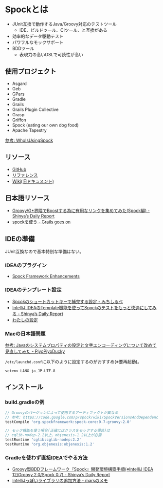 
Spockとは
=========

* JUnit互換で動作するJava/Groovy対応のテストツール
    * IDE、ビルドツール、CIツール、と互換がある
* 効率的なデータ駆動テスト
* パワフルなモックサポート
* BDDツール
    * 表現力の高いDSLで可読性が高い


使用プロジェクト
----------------

* Asgard
* Geb
* GPars
* Gradle
* Grails
* Grails Plugin Collective
* Grasp
* Griffon
* Spock (eating our own dog food)
* Apache Tapestry

[参考: WhoIsUsingSpock](https://code.google.com/p/spock/wiki/WhoIsUsingSpock)

リソース
--------

* [GitHub](https://github.com/spockframework/spock)
* [リファレンス](https://spock-framework.readthedocs.org/ja/latest/)
* [Wiki(旧ドキュメント)](https://code.google.com/p/spock/w/list)

日本語リソース
--------------

* [Groovy/G*界隈でBoostする為に有用なリンクを集めてみた(Spock編) - Shinya’s Daily Report](http://d.hatena.ne.jp/absj31/20120419/1334849503)
* [spockを使う - Grails goes on](http://grailsgoeson.metabolics.co.jp/2009/12/spock.html)

IDEの準備
----------

JUnit互換なので基本特別な準備はない。

### IDEAのプラグイン

* [Spock Framework Enhancements](http://plugins.jetbrains.com/plugin?pluginId=7114)

### IDEAのテンプレート設定

* [Spcokのショートカットキーで補完する設定 - みちしるべ](http://d.hatena.ne.jp/orangeclover/20120718/1342618459)
* [IntelliJ IDEAのTemplate機能を使ってSpockのテストをもっと快適にしてみる - Shinya’s Daily Report](http://d.hatena.ne.jp/absj31/20130318/1363619322)
* [わたしの設定](https://gist.github.com/yamkazu/5589787#file-gistfile1-md)

### Macの日本語問題

[参考: Javaのシステムプロパティの設定と文字エンコーディングについて改めて見直してみた - PiyoPiyoDucky](http://piyopiyoducky.net/blog/2013/04/13/java-system-properties-setting-and-character-encoding/)

`/etc/launchd.conf`に以下のように設定するのがおすすめ(※要再起動)。
```
setenv LANG ja_JP.UTF-8
```

インストール
------------

### build.gradleの例

```groovy
// Groovyのバージョンによって使用するアーティファクトが異なる
// 参考: https://code.google.com/p/spock/wiki/SpockVersionsAndDependencies
testCompile 'org.spockframework:spock-core:0.7-groovy-2.0'

// モック機能を使う場合(正確にはクラスをモックする場合)は
// cglib-nodep-2.2以上、objenesis-1.2以上が必要
testRuntime 'cglib:cglib-nodep:2.2'
testRuntime 'org.objenesis:objenesis:1.2'
```

### Gradleを使わず直接IDEAでやる方法

* [Groovy製BDDフレームワーク『Spock』開発環境構築手順(※IntelliJ IDEA 12/Groovy 2.0/Spock 0.7) - Shinya’s Daily Report](http://d.hatena.ne.jp/absj31/20130317/1363510514)
* [IntelliJっぽいライブラリの追加方法 - marsのメモ](http://d.hatena.ne.jp/masanobuimai/20130317/1363528353)
